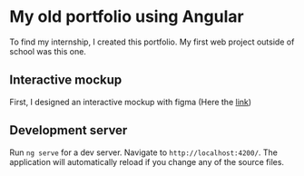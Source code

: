 # My old portfolio using Angular

To find my internship, I created this portfolio. My first web project outside of school was this one.

## Interactive mockup

First, I designed an interactive mockup with figma (Here the <a href="https://www.figma.com/file/SMuJP8l5ViqWUbCLX21xUC/My-Resume?type=design&node-id=0%3A1&mode=design&t=kLEMw7E3CtgYUmoB-1">link</a>)

## Development server

Run `ng serve` for a dev server. Navigate to `http://localhost:4200/`. The application will automatically reload if you change any of the source files.
